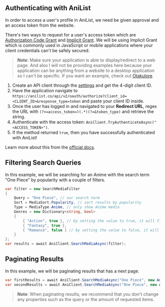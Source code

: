 ## Authenticating with AniList

In order to access a user's profile in AniList, we need be given approval and an access token from the website.

There's two ways to request for a user's access token which are [Authorization Code Grant](https://anilist.gitbook.io/anilist-apiv2-docs/overview/oauth/authorization-code-grant) and [Implicit Grant](https://anilist.gitbook.io/anilist-apiv2-docs/overview/oauth/implicit-grant). We will be using Implicit Grant which is commonly used in JavaScript or mobile applications where your client credentials can't be safely secured.

> **Note**: Make sure your application is able to display/redirect to a web page. And also I will not be providing examples here because your application can be anything from a website to a desktop application so I can't be specific. If you want an example, check out [Otakulore](https://github.com/dentolos19/Otakulore).

1. Create an API client through the [settings](https://anilist.co/settings/developer) and get the 4-digit client ID.
2. Have the application navigate to `https://anilist.co/api/v2/oauth/authorize?client_id=<CLIENT_ID>&response_type=token` and paste your client ID inside.
3. Once the user has logged in and navigated to your **Redirect URL**, regex the URL with `(?<=access_token=)(.*)(?=&token_type)` and retrieve the string.
4. Authenticate with the access token: `AniClient.TryAuthenticateAsync("<ACCESS_TOKEN>")`.
5. If the method returned `true`, then you have successfully authenticated with AniList!

Learn more about this from the [official docs](https://anilist.gitbook.io/anilist-apiv2-docs/overview/oauth/getting-started).

## Filtering Search Queries

In this example, we will be searching for an Anime with the search term "One Piece" by popularity with a couple of filters.

```cs
var filter = new SearchMediaFilter
{
    Query = "One Piece", // our search term
    Sort = MediaSort.Popularity, // sort results by popularity
    Type = MediaType.Anime, // only show Anime media
    Genres = new Dictionary<string, bool>
    {
        { "Action", true }, // by setting the value to true, it will filter to media containing it
        { "Fantasy", true },
        { "Romance", false } // by setting the value to false, it will filter to media not containing it
    }
};
var results = await AniClient.SearchMediaAsync(filter);
```

## Paginating Results

In this example, we will be paginating results that has a next page.

```cs
var firstResults = await AniClient.SearchMediaAsync("One Piece", new AniPaginationOptions(1, 20)); // request for page 1 with 20 items
var secondResults = await AniClient.SearchMediaAsync("One Piece", new AniPaginationOptions(2, 20)); // request for page 2 with 20 items
```

> **Note**: When paginating results, we recommend that you don't change any properties such as the query or the amount of requested items.
